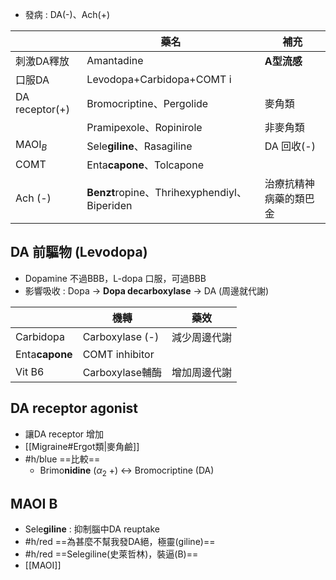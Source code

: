 - 發病 : DA(-)、Ach(+)

|                 | 藥名                                    | 補充                   |
|-----------------|-----------------------------------------|------------------------|
| 刺激DA釋放      | Amantadine                              | **A型流感**                |
| 口服DA      | Levodopa+Carbidopa+COMT i                      |                        |
| DA receptor(+) | Bromocriptine、Pergolide                | 麥角類                 |
|                 | Pramipexole、Ropinirole                 | 非麥角類               |
| MAOI$_B$            | Sele**giline**、Rasagiline                  | DA 回收(-)             |
| COMT            | Enta**capone**、Tolcapone                   |                        |
| Ach (-)         | **Benzt**ropine、Thrihexyphendiyl、Biperiden | 治療抗精神病藥的類巴金 |
## DA 前驅物 (Levodopa)
- Dopamine 不過BBB，L-dopa 口服，可過BBB
- 影響吸收 : Dopa -> **Dopa decarboxylase** -> DA (周邊就代謝)

|            | 機轉            | 藥效         |
|------------|-----------------|--------------|
| Carbidopa  | Carboxylase (-) | 減少周邊代謝 |
| Enta**capone** | COMT inhibitor  |              |
| Vit B6     | Carboxylase輔酶 | 增加周邊代謝 |
## DA receptor agonist
- 讓DA receptor 增加
- [[Migraine#Ergot類|麥角鹼]]
- #h/blue ==比較==
	- Brimo**nidine** ($\alpha_2$ +) <-> Bromocriptine (DA)
## MAOI B
- Sele**giline** : 抑制腦中DA reuptake
- #h/red  ==為甚麼不幫我發DA絕，極靈(giline)==
- #h/red ==Selegiline(史萊哲林)，裝逼(B)==
- [[MAOI]]